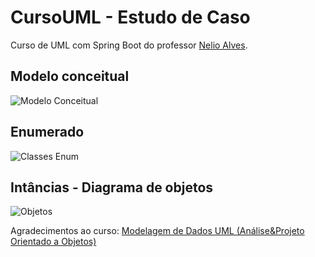 # CursoUML - Estudo de Caso
Curso de UML com Spring Boot do professor [Nelio Alves](https://github.com/acenelio).

## Modelo conceitual
![Modelo Conceitual](https://github.com/Iguin95/Imagens/blob/main/Modelo-Conceitual-CursoUML.png)

## Enumerado
![Classes Enum](https://github.com/Iguin95/Imagens/blob/main/Enumerado-CursoUML.png)

## Intâncias - Diagrama de objetos
![Objetos](https://github.com/Iguin95/Imagens/blob/main/Instancias-CursoUML.png)

Agradecimentos ao curso: [Modelagem de Dados UML (Análise&Projeto Orientado a Objetos)](https://www.udemy.com/course/uml-diagrama-de-classes/)
